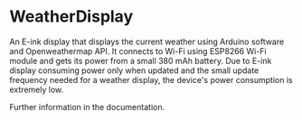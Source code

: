 # WeatherDisplay

An E-ink display that displays the current weather using Arduino software and Openweathermap API. It connects to Wi-Fi using ESP8266 Wi-Fi module and gets its power from a small 380 mAh battery. Due to E-ink display consuming power only when updated and the small update frequency needed for a weather display, the device's power consumption is extremely low.

Further information in the documentation.
